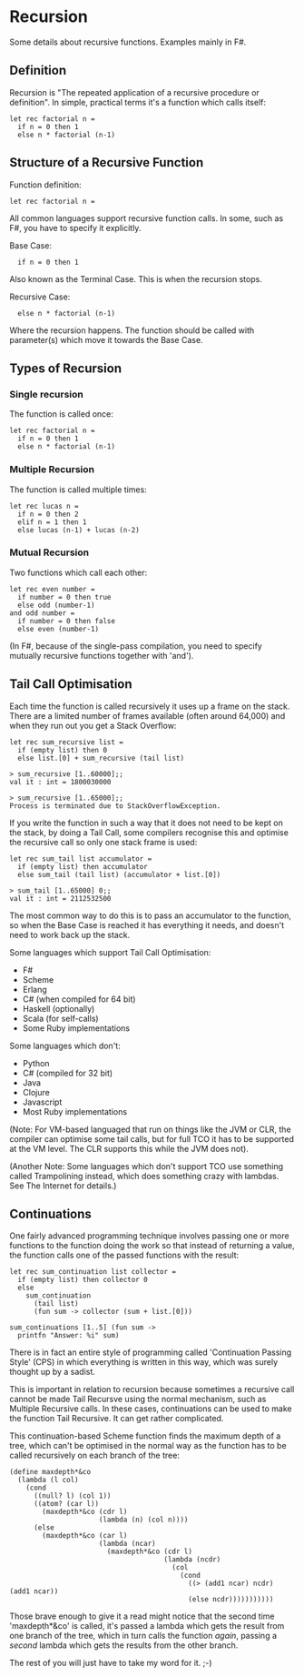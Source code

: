 Recursion
=========

Some details about recursive functions.  Examples mainly in F#.

## Definition

Recursion is "The repeated application of a recursive procedure or definition".  In simple, practical terms it's a function which calls itself:

    let rec factorial n =
      if n = 0 then 1
      else n * factorial (n-1)

## Structure of a Recursive Function

Function definition:

    let rec factorial n =

All common languages support recursive function calls.  In some, such as F#, you have to specify it explicitly.

Base Case:

      if n = 0 then 1

Also known as the Terminal Case.  This is when the recursion stops.

Recursive Case:

      else n * factorial (n-1)

Where the recursion happens.  The function should be called with parameter(s) which move it towards the Base Case.

## Types of Recursion

### Single recursion

The function is called once:

    let rec factorial n =
      if n = 0 then 1
      else n * factorial (n-1)

### Multiple Recursion

The function is called multiple times:

    let rec lucas n =
      if n = 0 then 2
      elif n = 1 then 1
      else lucas (n-1) + lucas (n-2)

### Mutual Recursion

Two functions which call each other:

    let rec even number =  
      if number = 0 then true
      else odd (number-1)
    and odd number = 
      if number = 0 then false
      else even (number-1)

(In F#, because of the single-pass compilation, you need to specify mutually recursive functions together with 'and'). 

## Tail Call Optimisation

Each time the function is called recursively it uses up a frame on the stack.  There are a limited number of frames available (often around 64,000) and when they run out you get a Stack Overflow:

    let rec sum_recursive list =
      if (empty list) then 0
      else list.[0] + sum_recursive (tail list)

    > sum_recursive [1..60000];;
    val it : int = 1800030000
    
    > sum_recursive [1..65000];;
    Process is terminated due to StackOverflowException.
    
If you write the function in such a way that it does not need to be kept on the stack, by doing a Tail Call, some compilers recognise this and optimise the recursive call so only one stack frame is used:

    let rec sum_tail list accumulator =
      if (empty list) then accumulator
      else sum_tail (tail list) (accumulator + list.[0])
      
    > sum_tail [1..65000] 0;;
    val it : int = 2112532500

The most common way to do this is to pass an accumulator to the function, so when the Base Case is reached it has everything it needs, and doesn't need to work back up the stack.

Some languages which support Tail Call Optimisation:
* F#
* Scheme
* Erlang
* C# (when compiled for 64 bit)
* Haskell (optionally)
* Scala (for self-calls)
* Some Ruby implementations

Some languages which don't:
* Python
* C# (compiled for 32 bit)
* Java
* Clojure
* Javascript
* Most Ruby implementations

(Note: For VM-based languaged that run on things like the JVM or CLR, the compiler can optimise some tail calls, but for full TCO it has to be supported at the VM level.  The CLR supports this while the JVM does not).

(Another Note: Some languages which don't support TCO use something called Trampolining instead, which does something crazy with lambdas.  See The Internet for details.)

## Continuations

One fairly advanced programming technique involves passing one or more functions to the function doing the work so that instead of returning a value, the function calls one of the passed functions with the result:

    let rec sum_continuation list collector =
      if (empty list) then collector 0
      else 
        sum_continuation 
          (tail list) 
          (fun sum -> collector (sum + list.[0]))
    
    sum_continuations [1..5] (fun sum ->
      printfn "Answer: %i" sum)

There is in fact an entire style of programming called 'Continuation Passing Style' (CPS) in which everything is written in this way, which was surely thought up by a sadist.

This is important in relation to recursion because sometimes a recursive call cannot be made Tail Recursve using the normal mechanism, such as Multiple Recursive calls.  In these cases, continuations can be used to make the function Tail Recursive.  It can get rather complicated.

This continuation-based Scheme function finds the maximum depth of a tree, which can't be optimised in the normal way as the function has to be called recursively on each branch of the tree:

    (define maxdepth*&co
      (lambda (l col)
        (cond
          ((null? l) (col 1))
          ((atom? (car l)) 
            (maxdepth*&co (cdr l)
                          (lambda (n) (col n))))
          (else 
            (maxdepth*&co (car l)
                          (lambda (ncar) 
                            (maxdepth*&co (cdr l) 
                                          (lambda (ncdr) 
                                            (col 
                                              (cond
                                                ((> (add1 ncar) ncdr) (add1 ncar))
                                                (else ncdr)))))))))))

Those brave enough to give it a read might notice that the second time 'maxdepth*&co' is called, it's passed a lambda which gets the result from one branch of the tree, which in turn calls the function *again*, passing a *second* lambda which gets the results from the other branch.

The rest of you will just have to take my word for it. ;-)
